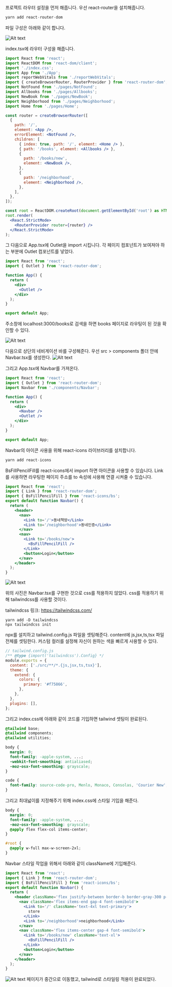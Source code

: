 프로젝트 라우터 설정을 먼저 해줍니다. 우선 react-router을 설치해줍니다.

```jsx
yarn add react-router-dom
```

파일 구성은 아래와 같이 합니다.

![Alt text](image-9.png)

index.tsx에 라우터 구성을 해줍니다.

```jsx
import React from 'react';
import ReactDOM from 'react-dom/client';
import './index.css';
import App from './App';
import reportWebVitals from './reportWebVitals';
import { createBrowserRouter, RouterProvider } from 'react-router-dom';
import NotFound from './pages/NotFound';
import Allbooks from './pages/Allbooks';
import NewBook from './pages/NewBook';
import Neighborhood from './pages/Neighborhood';
import Home from './pages/Home';

const router = createBrowserRouter([
  {
    path: '/',
    element: <App />,
    errorElement: <NotFound />,
    children: [
      { index: true, path: '/', element: <Home /> },
      { path: '/books', element: <Allbooks /> },
      {
        path: '/books/new',
        element: <NewBook />,
      },
      {
        path: '/neighborhood',
        element: <Neighborhood />,
      },
    ],
  },
]);

const root = ReactDOM.createRoot(document.getElementById('root') as HTMLElement);
root.render(
  <React.StrictMode>
    <RouterProvider router={router} />
  </React.StrictMode>
);
```

그 다음으로 App.tsx에 Outlet을 import 시킵니다. 각 페이지 컴포넌트가 보여져야 하는 부분에 Outlet 컴포넌트를 넣었다.

```jsx
import React from 'react';
import { Outlet } from 'react-router-dom';

function App() {
  return (
    <div>
      <Outlet />
    </div>
  );
}

export default App;
```

주소창에 localhost:3000/books로 검색을 하면 books 페이지로 라우팅이 된 것을 확인할 수 있다.

![Alt text](image-10.png)

다음으로 상단의 네비게이션 바를 구성해준다.
우선 src > components 폴더 안에 Navbar.tsx를 생성한다.
![Alt text](image-11.png)

그리고 App.tsx에 Navbar를 가져온다.

```jsx
import React from 'react';
import { Outlet } from 'react-router-dom';
import Navbar from './components/Navbar';

function App() {
  return (
    <div>
      <Navbar />
      <Outlet />
    </div>
  );
}

export default App;
```

Navbar의 아이콘 사용을 위해 react-icons 라이브러리를 설치합니다.

```jsx
yarn add react-icons
```

BsFillPencilFill를 react-icons에서 import 하면 아이콘을 사용할 수 있습니다. Link를 사용하면 라우팅한 페이지 주소를 to 속성에 사용해 연결 시켜줄 수 있습니다.

```jsx
import React from 'react';
import { Link } from 'react-router-dom';
import { BsFillPencilFill } from 'react-icons/bs';
export default function Navbar() {
  return (
    <header>
      <nav>
        <Link to='/'>동네책방</Link>
        <Link to='/neighborhood'>동네인증</Link>
      </nav>
      <nav>
        <Link to='/books/new'>
          <BsFillPencilFill />
        </Link>
        <button>Login</button>
      </nav>
    </header>
  );
}
```

![Alt text](./image-12.png)

위의 사진은 Navbar.tsx를 구현한 것으로 css를 적용하지 않았다. css를 적용하기 위해 tailwindcss를 사용할 것이다.

tailwindcss 링크: https://tailwindcss.com/

```
yarn add -D tailwindcss
npx tailwindcss init
```

npx를 설치하고 tailwind.config.js 파일을 셋팅해준다. content에 js,jsx,ts,tsx 파일 전체를 셋팅한다. 커스텀 컬러를 설정해 자신이 원하는 색을 빠르게 사용할 수 있다.

```js
// tailwind.config.js
/** @type {import('tailwindcss').Config} */
module.exports = {
  content: ['./src/**/*.{js,jsx,ts,tsx}'],
  theme: {
    extend: {
      colors: {
        primary: '#f75866',
      },
    },
  },
  plugins: [],
};
```

그리고 index.css에 아래와 같이 코드를 기입하면 tailwind 셋팅이 완료된다.

```css
@tailwind base;
@tailwind components;
@tailwind utilities;

body {
  margin: 0;
  font-family: -apple-system, ...;
  -webkit-font-smoothing: antialiased;
  -moz-osx-font-smoothing: grayscale;
}

code {
  font-family: source-code-pro, Menlo, Monaco, Consolas, 'Courier New', monospace;
}
```

그리고 최대넓이를 지정해주기 위해 index.css에 스타일 기입을 해준다.

```css
body {
  margin: 0;
  font-family: -apple-system, ...;
  -moz-osx-font-smoothing: grayscale;
  @apply flex flex-col items-center;
}

#root {
  @apply w-full max-w-screen-2xl;
}
```

Navbar 스타일 작업을 위해서 아래와 같이 className에 기입해준다.

```jsx
import React from 'react';
import { Link } from 'react-router-dom';
import { BsFillPencilFill } from 'react-icons/bs';
export default function Navbar() {
  return (
    <header className='flex justify-between border-b border-gray-300 p-2'>
      <nav className='flex items-end gap-4 font-semibold'>
        <Link to='/' className='text-4xl text-primary'>
          store
        </Link>
        <Link to='/neighborhood'>neighborhood</Link>
      </nav>
      <nav className='flex items-center gap-4 font-semibold'>
        <Link to='/books/new' className='text-xl'>
          <BsFillPencilFill />
        </Link>
        <button>Login</button>
      </nav>
    </header>
  );
}
```

![Alt text](/image-14.png)
페이지가 중간으로 이동했고, tailwind로 스타일링 적용이 완료되었다.
